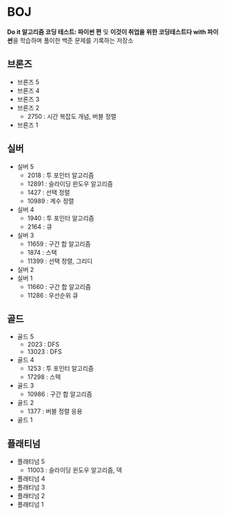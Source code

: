 # BOJ
**Do it 알고리즘 코딩 테스트: 파이썬 편** 및 **이것이 취업을 위한 코딩테스트다 with 파이썬**을 학습하며 풀이한 백준 문제를 기록하는 저장소


## 브론즈
  - 브론즈 5
  - 브론즈 4
  - 브론즈 3
  - 브론즈 2
    * 2750 : 시간 복잡도 개념, 버블 정렬
  - 브론즈 1
## 실버
  - 실버 5
    * 2018 : 투 포인터 알고리즘
    * 12891 : 슬라이딩 윈도우 알고리즘
    * 1427 : 선택 정렬
    * 10989 : 계수 정렬
  - 실버 4
    * 1940 : 투 포인터 알고리즘
    * 2164 : 큐
  - 실버 3
    * 11659 : 구간 합 알고리즘
    * 1874 : 스택
    * 11399 : 선택 정렬, 그리디
  - 실버 2
  - 실버 1
    * 11660 : 구간 합 알고리즘
    * 11286 : 우선순위 큐
## 골드
  - 골드 5
    * 2023 : DFS
    * 13023 : DFS
  - 골드 4
    * 1253 : 투 포인터 알고리즘
    * 17298 : 스택
  - 골드 3
    * 10986 : 구간 합 알고리즘
  - 골드 2
    * 1377 : 버블 정렬 응용
  - 골드 1
## 플래티넘
  - 플래티넘 5
    * 11003 : 슬라이딩 윈도우 알고리즘, 덱
  - 플래티넘 4
  - 플래티넘 3
  - 플래티넘 2
  - 플래티넘 1
